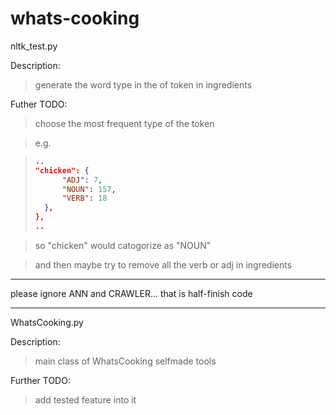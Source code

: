 # whats-cooking

nltk_test.py

Description: 

> generate the word type in the of token in ingredients

Futher TODO: 
	
> choose the most frequent type of the token
	
> e.g.

> ``` json
> ..
> "chicken": {
> 		"ADJ": 7, 
>		"NOUN": 157, 
>		"VERB": 18
>	}, 
> },
> ..
> ```
	
> so "chicken" would catogorize as "NOUN"
	
> and then maybe try to remove all the verb or adj in ingredients

---

please ignore ANN and CRAWLER... that is half-finish code

---

WhatsCooking.py

Description:
	
> main class of WhatsCooking selfmade tools

Further TODO:
	
> add tested feature into it

